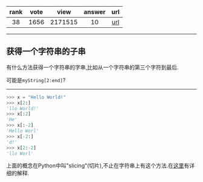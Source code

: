 
| rank | vote | view | answer | url |
|:-:|:-:|:-:|:-:|:-:|
|38|1656|2171515|10| [url](http://stackoverflow.com/questions/663171/is-there-a-way-to-substring-a-string-in-python) |
***

## 获得一个字符串的子串

有什么方法获得一个字符串的字串,比如从一个字符串的第三个字符到最后.

可能是`myString[2:end]`?

***

```python
>>> x = "Hello World!"
>>> x[2:]
'llo World!'
>>> x[:2]
'He'
>>> x[:-2]
'Hello Worl'
>>> x[-2:]
'd!'
>>> x[2:-2]
'llo Worl'
```

上面的概念在Python中叫"slicing"(切片),不止在字符串上有这个方法.在[这里](http://stackoverflow.com/questions/509211/good-primer-for-python-slice-notation)有详细的解释.